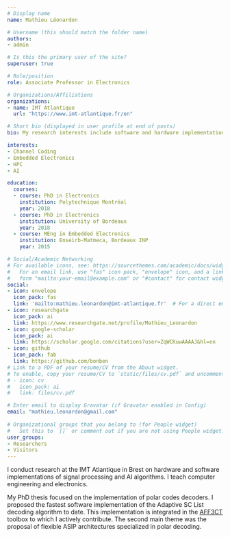 ```yaml
---
# Display name
name: Mathieu Léonardon

# Username (this should match the folder name)
authors:
- admin

# Is this the primary user of the site?
superuser: true

# Role/position
role: Associate Professor in Electronics

# Organizations/Affiliations
organizations:
- name: IMT Atlantique
  url: "https://www.imt-atlantique.fr/en"

# Short bio (displayed in user profile at end of posts)
bio: My research interests include software and hardware implementations of signal processing algorithms.

interests:
- Channel Coding
- Embedded Electronics
- HPC
- AI

education:
  courses:
  - course: PhD in Electronics
    institution: Polytechnique Montréal
    year: 2018
  - course: PhD in Electronics
    institution: University of Bordeaux
    year: 2018
  - course: MEng in Embedded Electronics
    institution: Enseirb-Matmeca, Bordeaux INP
    year: 2015

# Social/Academic Networking
# For available icons, see: https://sourcethemes.com/academic/docs/widgets/#icons
#   For an email link, use "fas" icon pack, "envelope" icon, and a link in the
#   form "mailto:your-email@example.com" or "#contact" for contact widget.
social:
- icon: envelope
  icon_pack: fas
  link: 'mailto:mathieu.leonardon@imt-atlantique.fr'  # For a direct email link, use "mailto:test@example.org".
- icon: researchgate
  icon_pack: ai
  link: https://www.researchgate.net/profile/Mathieu_Leonardon
- icon: google-scholar
  icon_pack: ai
  link: https://scholar.google.com/citations?user=ZqWCKuwAAAAJ&hl=en
- icon: github
  icon_pack: fab
  link: https://github.com/bonben
# Link to a PDF of your resume/CV from the About widget.
# To enable, copy your resume/CV to `static/files/cv.pdf` and uncomment the lines below.  
# - icon: cv
#   icon_pack: ai
#   link: files/cv.pdf

# Enter email to display Gravatar (if Gravatar enabled in Config)
email: "mathieu.leonardon@gmail.com"
  
# Organizational groups that you belong to (for People widget)
#   Set this to `[]` or comment out if you are not using People widget.  
user_groups:
- Researchers
- Visitors
---
```


I conduct research at the IMT Atlantique in Brest on hardware and software implementations of signal processing and AI algorithms. I teach computer engineering and electronics.

My PhD thesis focused on the implementation of polar codes decoders. I proposed the fastest software implementation of the Adaptive SC List decoding algorithm to date. This implementation is integrated in the [AFF3CT](https://aff3ct.github.io) toolbox to which I actively contribute. The second main theme was the proposal of flexible ASIP architectures specialized in polar decoding.
